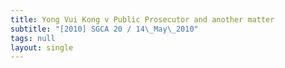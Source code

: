 ```yaml
---
title: Yong Vui Kong v Public Prosecutor and another matter
subtitle: "[2010] SGCA 20 / 14\_May\_2010"
tags: null
layout: single
---
```


